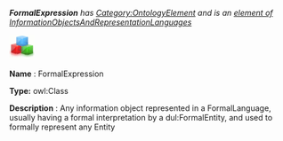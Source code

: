 ___FormalExpression__ 
 has
 [Category:OntologyElement](../../Category/OntologyElement "Category:OntologyElement") 
 and is an
 [element of](../../Property/ElementOf "Property:ElementOf") 
[InformationObjectsAndRepresentationLanguages](../../Submissions/InformationObjectsAndRepresentationLanguages "Submissions:InformationObjectsAndRepresentationLanguages")_




  





[![Class](../images/thumb/2/27/Class.gif/45px-Class.gif)](../../Image/Class.gif "Class")


__Name__ 
 : FormalExpression
 



__Type:__ 
 owl:Class
 



__Description__ 
 : Any information object represented in a FormalLanguage, usually having a formal interpretation by a dul:FormalEntity, and used to formally represent any Entity